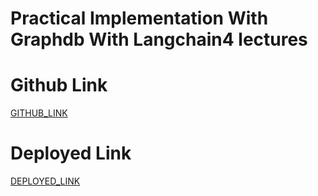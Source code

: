# Practical Implementation With Graphdb With Langchain4 lectures

# Github Link

[GITHUB_LINK](https://github.com/rupali-12/Ex_44_Graphdb_With_Langchain)

# Deployed Link

[DEPLOYED_LINK]()
